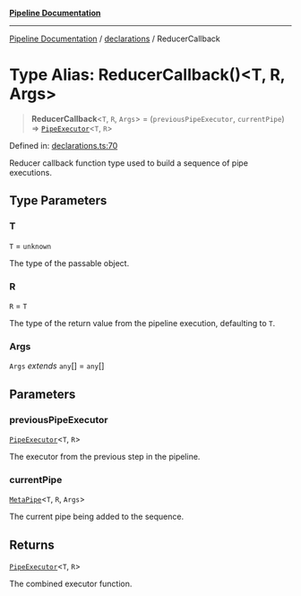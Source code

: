 [**Pipeline Documentation**](../../README.md)

***

[Pipeline Documentation](../../README.md) / [declarations](../README.md) / ReducerCallback

# Type Alias: ReducerCallback()\<T, R, Args\>

> **ReducerCallback**\<`T`, `R`, `Args`\> = (`previousPipeExecutor`, `currentPipe`) => [`PipeExecutor`](PipeExecutor.md)\<`T`, `R`\>

Defined in: [declarations.ts:70](https://github.com/stonemjs/pipeline/blob/4373463e5220be8ed997c5e4b7e1c704715db014/src/declarations.ts#L70)

Reducer callback function type used to build a sequence of pipe executions.

## Type Parameters

### T

`T` = `unknown`

The type of the passable object.

### R

`R` = `T`

The type of the return value from the pipeline execution, defaulting to `T`.

### Args

`Args` *extends* `any`[] = `any`[]

## Parameters

### previousPipeExecutor

[`PipeExecutor`](PipeExecutor.md)\<`T`, `R`\>

The executor from the previous step in the pipeline.

### currentPipe

[`MetaPipe`](../interfaces/MetaPipe.md)\<`T`, `R`, `Args`\>

The current pipe being added to the sequence.

## Returns

[`PipeExecutor`](PipeExecutor.md)\<`T`, `R`\>

The combined executor function.
